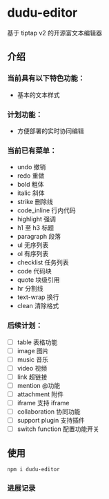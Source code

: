 # dudu-editor

基于 tiptap v2 的开源富文本编辑器

## 介绍
### 当前具有以下特色功能：
- 基本的文本样式

### 计划功能：
- 方便部署的实时协同编辑

### 当前已有菜单：

- undo 撤销
- redo 重做
- bold 粗体
- italic 斜体
- strike 删除线
- code_inline 行内代码
- highlight 强调
- h1 至 h3 标题
- paragraph 段落
- ul 无序列表
- ol 有序列表
- checklist 任务列表
- code 代码块
- quote 块级引用
- hr 分割线
- text-wrap 换行
- clean 清除格式

### 后续计划：
- [ ] table 表格功能
- [ ] image 图片
- [ ] music 音乐
- [ ] video 视频
- [ ] link 超链接
- [ ] mention @功能
- [ ] attachment 附件
- [ ] iframe 支持 iframe
- [ ] collaboration 协同功能
- [ ] support plugin 支持插件
- [ ] switch function 配置功能开关

## 使用
`npm i dudu-editor`


### 进展记录
